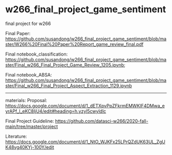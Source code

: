 # w266_final_project_game_sentiment
final project for w266  

Final Paper: https://github.com/susandong/w266_final_project_game_sentiment/blob/master/W266%20Final%20Paper%20Report_game_review_final.pdf 

Final notebook_classification: https://github.com/susandong/w266_final_project_game_sentiment/blob/master/Final_w266_Final_Project_Game_Review_1205.ipynb;  

Final notebook_ABSA: https://github.com/susandong/w266_final_project_game_sentiment/blob/master/Final_w266_Final_Project_Aspect_Extraction_1129.ipynb

-------------------
materials:
Proposal: https://docs.google.com/document/d/1_dETXpvPpZFkrmEMWKlF4DMwa_eyrAPf_l_eKC8IjU4/edit#heading=h.yzyl5cwyldlc  

Final Project Guideline: https://github.com/datasci-w266/2020-fall-main/tree/master/project

Literature: https://docs.google.com/document/d/1_NtO_WJKFx25LPrQZdUK63UL_ZgUK48vg40KYj-100Y/edit

